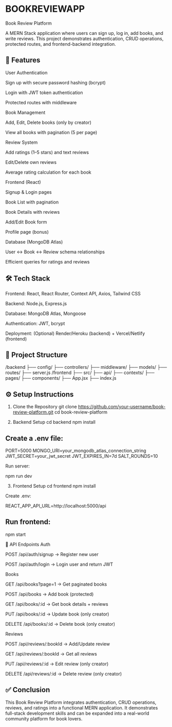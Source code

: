 # BOOKREVIEWAPP
  Book Review Platform

A MERN Stack application where users can sign up, log in, add books, and write reviews.
This project demonstrates authentication, CRUD operations, protected routes, and frontend-backend integration.

## 🚀 Features

User Authentication

Sign up with secure password hashing (bcrypt)

Login with JWT token authentication

Protected routes with middleware

Book Management

Add, Edit, Delete books (only by creator)

View all books with pagination (5 per page)

Review System

Add ratings (1–5 stars) and text reviews

Edit/Delete own reviews

Average rating calculation for each book

Frontend (React)

Signup & Login pages

Book List with pagination

Book Details with reviews

Add/Edit Book form

Profile page (bonus)

Database (MongoDB Atlas)

User ↔ Book ↔ Review schema relationships

Efficient queries for ratings and reviews

## 🛠️ Tech Stack

Frontend: React, React Router, Context API, Axios, Tailwind CSS

Backend: Node.js, Express.js

Database: MongoDB Atlas, Mongoose

Authentication: JWT, bcrypt

Deployment: (Optional) Render/Heroku (backend) + Vercel/Netlify (frontend)

## 📂 Project Structure
/backend
  ├── config/
  ├── controllers/
  ├── middleware/
  ├── models/
  ├── routes/
  ├── server.js
/frontend
  ├── src/
      ├── api/
      ├── contexts/
      ├── pages/
      ├── components/
      ├── App.jsx
      ├── index.js

## ⚙️ Setup Instructions
1. Clone the Repository
git clone https://github.com/your-username/book-review-platform.git
cd book-review-platform

2. Backend Setup
cd backend
npm install


## Create a .env file:

PORT=5000
MONGO_URI=your_mongodb_atlas_connection_string
JWT_SECRET=your_jwt_secret
JWT_EXPIRES_IN=7d
SALT_ROUNDS=10


Run server:

npm run dev

3. Frontend Setup
cd frontend
npm install


Create .env:

REACT_APP_API_URL=http://localhost:5000/api


## Run frontend:

npm start

📌 API Endpoints
Auth

POST /api/auth/signup → Register new user

POST /api/auth/login → Login user and return JWT

Books

GET /api/books?page=1 → Get paginated books

POST /api/books → Add book (protected)

GET /api/books/:id → Get book details + reviews

PUT /api/books/:id → Update book (only creator)

DELETE /api/books/:id → Delete book (only creator)

Reviews

POST /api/reviews/:bookId → Add/Update review

GET /api/reviews/:bookId → Get all reviews

PUT /api/reviews/:id → Edit review (only creator)

DELETE /api/reviews/:id → Delete review (only creator)



## ✅ Conclusion

This Book Review Platform integrates authentication, CRUD operations, reviews, and ratings into a functional MERN application.
It demonstrates full-stack development skills and can be expanded into a real-world community platform for book lovers.
